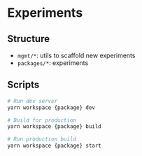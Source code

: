 # Experiments

## Structure

- `mgmt/*`: utils to scaffold new experiments
- `packages/*`: experiments

## Scripts

```bash
# Run dev server
yarn workspace {package} dev

# Build for production
yarn workspace {package} build

# Run production build
yarn workspace {package} start
```
